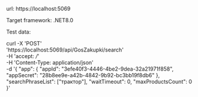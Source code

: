 url: https://localhost:5069

Target framework: .NET8.0

Test data:

curl -X 'POST' \
  'https://localhost:5069/api/GosZakupki/search' \
  -H 'accept: */*' \
  -H 'Content-Type: application/json' \
  -d '{
  "app": {
    "appId": "3efe40f3-4446-4be2-9dea-32a21971f858",
    "appSecret": "28b8ee9e-a42b-4842-9b92-bc3bb19f8db6"
  },
  "searchPhraseList": ["трактор"],
  "waitTimeout": 0,
  "maxProductsCount": 0
}'

